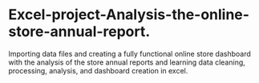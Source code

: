 # Excel-project-Analysis-the-online-store-annual-report.
Importing data files and creating a fully functional online store dashboard with the analysis of the store annual reports and learning data cleaning, processing, analysis, and dashboard creation in excel.
